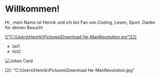 # Willkommen!
Hi , mein Name ist Henrik und ich bin Fan von Coding, Lesen, Sport.
Danke für deinen Besuch!

[!["C:\Users\Henrik\Pictures\Download He-ManRevolution.jpg"][2]][1]

- list1
- list2
<!-- Markdown -->

![Jokes Card](https://readme-jokes.vercel.app/api)

<!-- Reference -->
[1]: https://www.netflix.com/watch/81588211?trackId=250334512
[2]: "C:\Users\Henrik\Pictures\Download He-ManRevolution.jpg"
